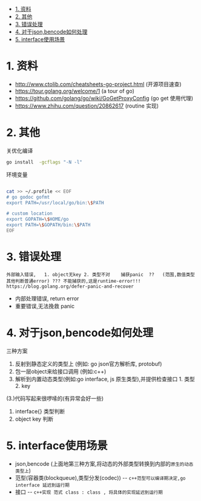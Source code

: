 

<!-- TOC -->

- [1. 资料](#1-资料)
- [2. 其他](#2-其他)
- [3. 错误处理](#3-错误处理)
- [4. 对于json,bencode如何处理](#4-对于jsonbencode如何处理)
- [5. interface使用场景](#5-interface使用场景)

<!-- /TOC -->

<a id="markdown-1-资料" name="1-资料"></a>
# 1. 资料

* http://www.ctolib.com/cheatsheets-go-project.html (开源项目速查)
* https://tour.golang.org/welcome/1 (a tour of go)
* https://github.com/golang/go/wiki/GoGetProxyConfig (go get 使用代理)
* https://www.zhihu.com/question/20862617 (routine 实现)

<a id="markdown-2-其他" name="2-其他"></a>
# 2. 其他

关优化编译
```bash
go install  -gcflags "-N -l"
```


环境变量
```bash

cat >> ~/.profile << EOF
# go godoc gofmt
export PATH=/usr/local/go/bin:\$PATH

# custom location
export GOPATH=\$HOME/go
export PATH=\$GOPATH/bin:\$PATH
EOF
```

<a id="markdown-3-错误处理" name="3-错误处理"></a>
# 3. 错误处理


```
外部输入错误,   1. object无key 2. 类型不对    捕获panic  ??   (范围,数值类型其他判断普通error) ??? 不能捕获的,这是runtime-error!!!
https://blog.golang.org/defer-panic-and-recover
```

* 内部处理错误, return error
* 重要错误,无法挽救 panic


<a id="markdown-4-对于jsonbencode如何处理" name="4-对于jsonbencode如何处理"></a>
# 4. 对于json,bencode如何处理

三种方案
1. 反射到静态定义的类型上 (例如: go json官方解析库, protobuf)
2. 包一层object来给接口调用 (例如:c++)
3. 解析到内置动态类型(例如:go interface, js 原生类型),并提供检查接口 1. 类型 2. key

(3.)代码写起来很啰嗦的(有异常会好一些)
1. interface{} 类型判断
2. object key 判断


<a id="markdown-5-interface使用场景" name="5-interface使用场景"></a>
# 5. interface使用场景

* json,bencode (上面地第三种方案,将动态的外部类型转换到内部的`原生的动态类型上`)
* 范型(容器类(blockqueue),类型分发(codec)) -- `c++范型可以编译期决定,go interface 延迟到运行期`
* 接口 --  `c++实现 范式 class : class , 将具体的实现延迟到运行期`

